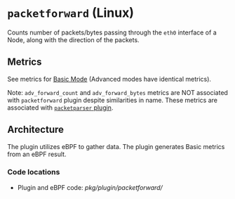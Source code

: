 # `packetforward` (Linux)

Counts number of packets/bytes passing through the `eth0` interface of a Node, along with the direction of the packets.

## Metrics

See metrics for [Basic Mode](../basic.md#plugin-packetforward-linux) (Advanced modes have identical metrics).

Note: `adv_forward_count` and `adv_forward_bytes` metrics are NOT associated with `packetforward` plugin despite similarities in name.
These metrics are associated with [`packetparser` plugin](./packetparser.md).

## Architecture

The plugin utilizes eBPF to gather data.
The plugin generates Basic metrics from an eBPF result.

### Code locations

- Plugin and eBPF code: *pkg/plugin/packetforward/*
